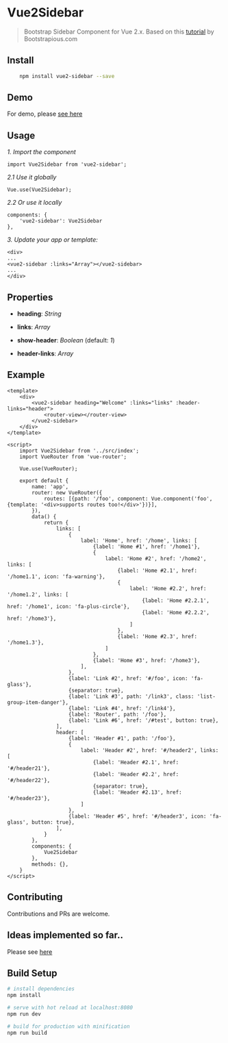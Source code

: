 # Vue2Sidebar
> Bootstrap Sidebar Component for Vue 2.x. Based on this [tutorial](https://bootstrapious.com/p/bootstrap-sidebar) by Bootstrapious.com

## Install

``` bash
    npm install vue2-sidebar --save
```

## Demo

For demo, please [see here](https://jsfiddle.net/superasn/mn8g1eud/) 

## Usage

*1\. Import the component*

```
import Vue2Sidebar from 'vue2-sidebar';
```

*2\.1 Use it globally*

```
Vue.use(Vue2Sidebar);
```

*2\.2 Or use it locally*

```
components: {
    'vue2-sidebar': Vue2Sidebar
},
```

*3\. Update your app or template:*
```
<div>
...
<vue2-sidebar :links="Array"></vue2-sidebar>
...
</div>
```

## Properties

- **heading**: *String*

- **links**: *Array*

- **show-header**: *Boolean* (default: *1*)

- **header-links**: *Array*



## Example

    <template>
        <div>
            <vue2-sidebar heading="Welcome" :links="links" :header-links="header">
                <router-view></router-view>
            </vue2-sidebar>
        </div>
    </template>
    
    <script>
        import Vue2Sidebar from '../src/index';
        import VueRouter from 'vue-router';
    
        Vue.use(VueRouter);
    
        export default {
            name: 'app',
            router: new VueRouter({
                routes: [{path: '/foo', component: Vue.component('foo', {template: '<div>supports routes too!</div>'})}],
            }),
            data() {
                return {
                    links: [
                        {
                            label: 'Home', href: '/home', links: [
                                {label: 'Home #1', href: '/home1'},
                                {
                                    label: 'Home #2', href: '/home2', links: [
                                        {label: 'Home #2.1', href: '/home1.1', icon: 'fa-warning'},
                                        {
                                            label: 'Home #2.2', href: '/home1.2', links: [
                                                {label: 'Home #2.2.1', href: '/home1', icon: 'fa-plus-circle'},
                                                {label: 'Home #2.2.2', href: '/home3'},
                                            ]
                                        },
                                        {label: 'Home #2.3', href: '/home1.3'},
                                    ]
                                },
                                {label: 'Home #3', href: '/home3'},
                            ],
                        },
                        {label: 'Link #2', href: '#/foo', icon: 'fa-glass'},
                        {separator: true},
                        {label: 'Link #3', path: '/link3', class: 'list-group-item-danger'},
                        {label: 'Link #4', href: '/link4'},
                        {label: 'Router', path: '/foo'},
                        {label: 'Link #6', href: '/#test', button: true},
                    ],
                    header: [
                        {label: 'Header #1', path: '/foo'},
                        {
                            label: 'Header #2', href: '#/header2', links: [
                                {label: 'Header #2.1', href: '#/header21'},
                                {label: 'Header #2.2', href: '#/header22'},
                                {separator: true},
                                {label: 'Header #2.13', href: '#/header23'},
                            ]
                        },
                        {label: 'Header #5', href: '#/header3', icon: 'fa-glass', button: true},
                    ],
                }
            },
            components: {
                Vue2Sidebar
            },
            methods: {},
        }
    </script>
    

## Contributing
Contributions and PRs are welcome. 

## Ideas implemented so far..

Please see [here](CHANGELOG.md)

## Build Setup

``` bash
# install dependencies
npm install

# serve with hot reload at localhost:8080
npm run dev

# build for production with minification
npm run build
```

